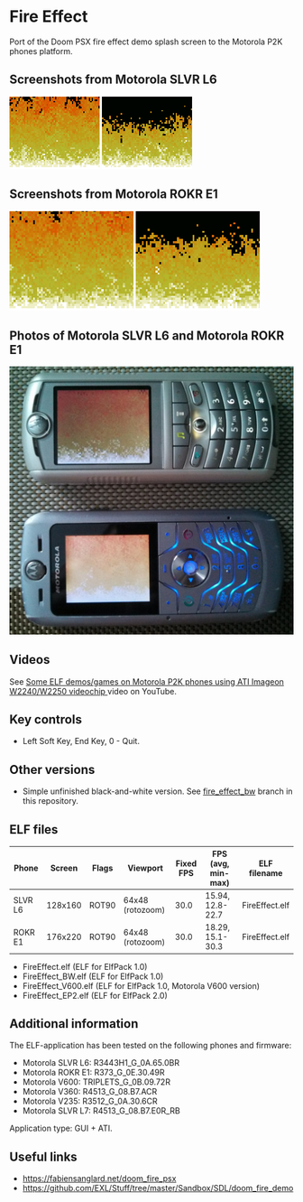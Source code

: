 Fire Effect
===========

Port of the Doom PSX fire effect demo splash screen to the Motorola P2K phones platform.

## Screenshots from Motorola SLVR L6

![Screenshot of Fire Effect from Motorola L6 1](../images/Screenshot_FireEffect_L6_1.png) ![Screenshot of Fire Effect from Motorola L6 2](../images/Screenshot_FireEffect_L6_2.png)

## Screenshots from Motorola ROKR E1

![Screenshot of Fire Effect from Motorola E1 1](../images/Screenshot_FireEffect_E1_1.png) ![Screenshot of Fire Effect from Motorola E1 2](../images/Screenshot_FireEffect_E1_2.png)

## Photos of Motorola SLVR L6 and Motorola ROKR E1

![Photo of Fire Effect on Motorola L6 and Motorola E1 1](../images/Photo_FireEffect_L6_E1_1.jpg)

## Videos

See [Some ELF demos/games on Motorola P2K phones using ATI Imageon W2240/W2250 videochip
](https://www.youtube.com/watch?v=DsYLWXPgmsU&t=180s) video on YouTube.

## Key controls

* Left Soft Key, End Key, 0 - Quit.

## Other versions

* Simple unfinished black-and-white version. See [fire_effect_bw](https://github.com/EXL/P2kElfs/tree/fire_effect_bw) branch in this repository.

## ELF files

| Phone   | Screen  | Flags | Viewport            | Fixed FPS  | FPS (avg, min-max) | ELF filename   |
| ---     | ---     | ---   | ---                 | ---        | ---                |---             |
| SLVR L6 | 128x160 | ROT90 | 64x48 (rotozoom)    | 30.0       | 15.94, 12.8-22.7   | FireEffect.elf |
| ROKR E1 | 176x220 | ROT90 | 64x48 (rotozoom)    | 30.0       | 18.29, 15.1-30.3   | FireEffect.elf |

* FireEffect.elf (ELF for ElfPack 1.0)
* FireEffect_BW.elf (ELF for ElfPack 1.0)
* FireEffect_V600.elf (ELF for ElfPack 1.0, Motorola V600 version)
* FireEffect_EP2.elf (ELF for ElfPack 2.0)

## Additional information

The ELF-application has been tested on the following phones and firmware:

* Motorola SLVR L6: R3443H1_G_0A.65.0BR
* Motorola ROKR E1: R373_G_0E.30.49R
* Motorola V600: TRIPLETS_G_0B.09.72R
* Motorola V360: R4513_G_08.B7.ACR
* Motorola V235: R3512_G_0A.30.6CR
* Motorola SLVR L7: R4513_G_08.B7.E0R_RB

Application type: GUI + ATI.

## Useful links

* https://fabiensanglard.net/doom_fire_psx
* https://github.com/EXL/Stuff/tree/master/Sandbox/SDL/doom_fire_demo
